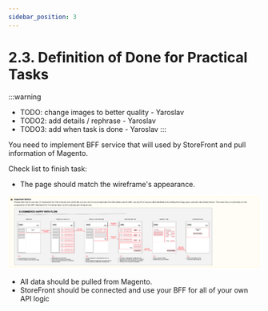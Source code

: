 ```yaml
---
sidebar_position: 3
---
```


# 2.3. Definition of Done for Practical Tasks

:::warning
- TODO: change images to better quality - Yaroslav
- TODO2: add details / rephrase - Yaroslav
- TODO3: add when task is done - Yaroslav
:::

You need to implement BFF service that will used by StoreFront and pull information of Magento.

Check list to finish task:

- The page should match the wireframe's appearance.

![ecom-happy-path.png](assets/ecom-happy-path.png)

- All data should be pulled from Magento.
- StoreFront should be connected and use your BFF for all of your own API logic
